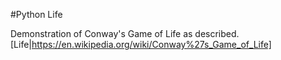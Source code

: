 #Python Life

Demonstration of Conway's Game of Life as described. [Life|https://en.wikipedia.org/wiki/Conway%27s_Game_of_Life]
